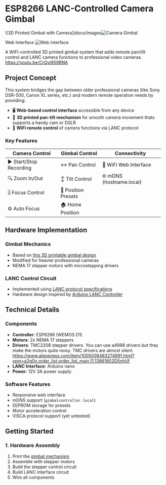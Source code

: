 # ESP8266 LANC-Controlled Camera Gimbal

![3D Printed Gimbal with Camera](docs/images![Camera Gimbal](https://github.com/user-attachments/assets/678f2cbf-d083-4ea2-b25e-12a536f71439)

Web Interface 
![Web interface](https://github.com/user-attachments/assets/1da027f7-d23d-4321-b558-914af4772593)

 A WiFi-controlled 3D printed gimbal system that adds remote pan/tilt control and LANC camera functions to professional video cameras.
 https://youtu.be/CrQyl959BNA

## Project Concept

This system bridges the gap between older professional cameras (like Sony DSR-500, Canon XL series, etc.) and modern remote operation needs by providing:

- 🖥️ **Web-based control interface** accessible from any device
- 🤖 **3D printed pan-tilt mechanism** for smooth camera movement thats supports a handy cam or DSLR
- 📡 **WiFi remote control** of camera functions via LANC protocol


### Key Features

| Camera Control | Gimbal Control | Connectivity |
|---------------|----------------|--------------|
| ▶️ Start/Stop Recording | ↔️ Pan Control | 📶 WiFi Web Interface |
| 🔍 Zoom In/Out | ↕️ Tilt Control | 🌐 mDNS (hostname.local) |
| 🎚️ Focus Control | 💾 Position Presets |
| ⚙️ Auto Focus | 🏠 Home Position | |

## Hardware Implementation

### Gimbal Mechanics
- Based on [this 3D printable gimbal design](https://www.myminifactory.com/object/3d-print-camera-gimbal-95406)
- Modified for heavier professional cameras
- NEMA 17 stepper motors with microstepping drivers

### LANC Control Circuit
- Implemented using [LANC protocol specifications](https://www.boehmel.de/lanc.htm)
- Hardware design inspired by [Arduino LANC Controller](https://controlyourcamera.blogspot.com/2011/02/arduino-powered-lanc-remote.html)


## Technical Details

### Components
- **Controller**: ESP8266 (WEMOS D1)
- **Motors**: 2x NEMA 17 steppers
- **Drivers**: TMC2208 stepper drivers. You can use a4988 drivers but they make the motors quite noisy. TMC drivers are almost silent. https://www.aliexpress.com/item/1005008483274991.html?spm=a2g0o.order_list.order_list_main.11.13861802D5nhUf 
- **LANC Interface**: Arduino nano
- **Power**: 12V 3A power supply

### Software Features
- Responsive web interface
- mDNS support (`gimbalcontroller.local`)
- EEPROM storage for presets
- Motor acceleration control
- VISCA protocol support (yet untested)

## Getting Started

### 1. Hardware Assembly
1. Print the [gimbal mechanism](https://www.myminifactory.com/object/3d-print-camera-gimbal-95406)
2. Assemble with stepper motors
3. Build the stepper control circuit
4. Build LANC interface circuit
5. Wire all components
